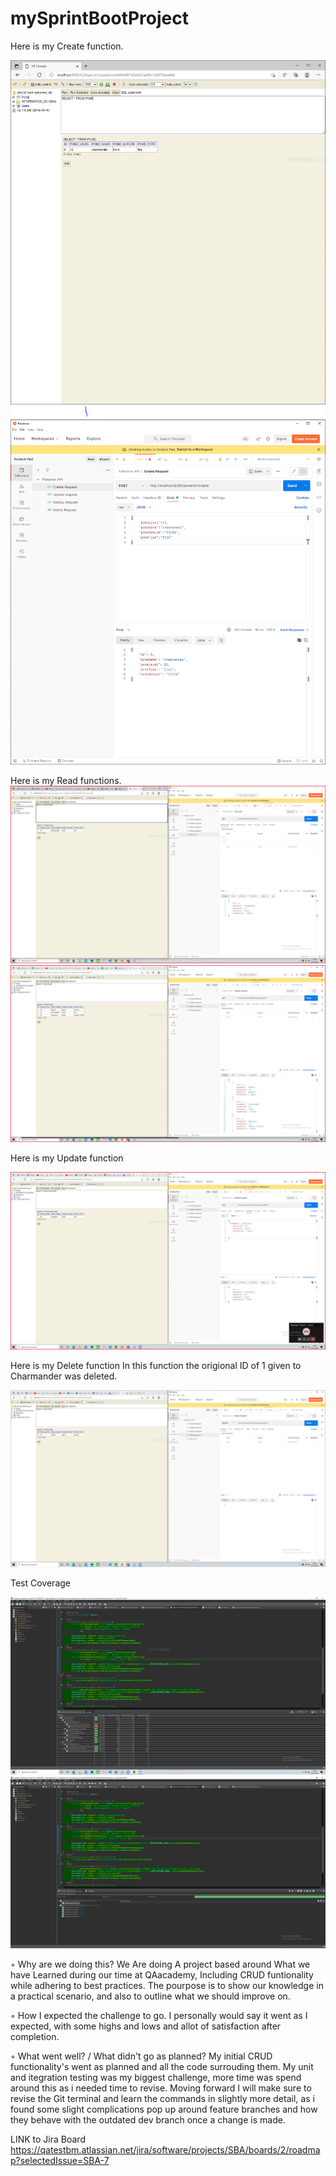 # mySprintBootProject

Here is my Create function.

<img src="project%20ss/create%20method%20H2.PNG" width="550">
<img src="project%20ss/create%20method%20postman.PNG" width="550">

 Here is my Read functions.
<img src="project%20ss/find%20by%20ID.PNG">
<img src="project%20ss/read%20method.PNG">

Here is my Update function


<img src="project%20ss/update%20feature-2.PNG">

Here is my Delete function
In this function the origional ID of 1 given to Charmander was deleted.

<img src="project%20ss/delete%20feature.PNG">

Test Coverage

<img src="project%20ss/test%20coverage.PNG">
<img src="project%20ss/test%20coverage%202.PNG">

◦ Why are we doing this?
We Are doing A project based around What we have Learned during our time at QAacademy, Including CRUD funtionality while
adhering to best practices.
The pourpose is to show our knowledge in a practical scenario, and also to outline what we should improve on.
        
◦ How I expected the challenge to go.
I personally would say it went as I expected, with some highs and lows and allot of satisfaction after completion.
        
◦ What went well? / What didn't go as planned?
My initial CRUD functionality's went as planned and all the code surrouding them.
My unit and itegration testing was my biggest challenge, more time was spend around this as i needed time to revise.
Moving forward I will make sure to revise the Git terminal and learn the commands in slightly more detail,
as i found some slight complications pop up around feature branches and how they behave 
with the outdated dev branch once a change is made.
        
        
LINK to Jira Board
https://qatestbm.atlassian.net/jira/software/projects/SBA/boards/2/roadmap?selectedIssue=SBA-7
        
        
        
        
